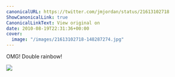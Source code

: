 ```yaml
---
canonicalURL: https://twitter.com/jmjordan/status/21613102718
ShowCanonicalLink: true
CanonicalLinkText: View original on
date: 2010-08-19T22:31:36+00:00
cover:
  image: "/images/21613102718-148287274.jpg"
---
```

OMG! Double rainbow!

![](/images/21613102718-148287274.jpg)